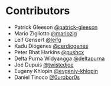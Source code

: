 # Contributors

- Patrick Gleeson [@patrick-gleeson](https://github.com/patrick-gleeson)
- Mario Zigliotto [@mariozig](https://github.com/mariozig)
- Leif Gensert [@leifg](https://github.com/leifg)
- Kadu Diógenes [@cerdiogenes](https://github.com/cerdiogenes)
- Peter Bhat Harkins [@pushcx](https://github.com/pushcx)
- Delta Purna Widyangga [@deltapurna](https://github.com/deltapurna)
- Joé Dupuis [@twistedjoe](https://github.com/twistedjoe)
- Eugeny Khlopin [@evgeniy-khlopin](https://github.com/evgeniy-khlopin)
- Daniel Tinoco [@0urobor0s](https://github.com/0urobor0s)
